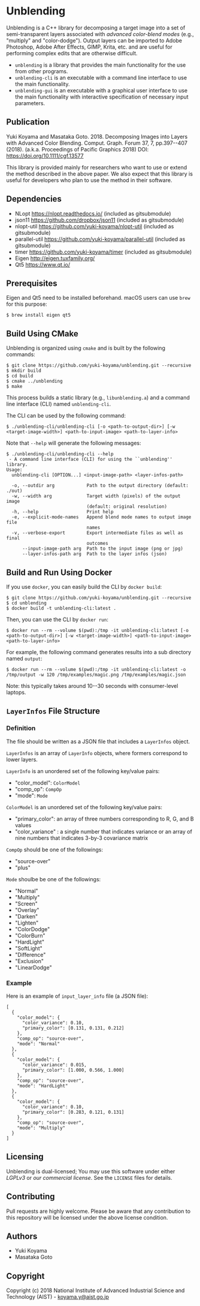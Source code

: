 # Unblending

Unblending is a C++ library for decomposing a target image into a set of semi-transparent layers associated with *advanced color-blend modes* (e.g., "multiply" and "color-dodge"). Output layers can be imported to Adobe Photoshop, Adobe After Effects, GIMP, Krita, etc. and are useful for performing complex edits that are otherwise difficult.

- `unblending` is a library that provides the main functionality for the use from other programs.
- `unblending-cli` is an executable with a command line interface to use the main functionality.
- `unblending-gui` is an executable with a graphical user interface to use the main functionality with interactive specification of necessary input parameters.

## Publication

Yuki Koyama and Masataka Goto. 2018. Decomposing Images into Layers with Advanced Color Blending. Comput. Graph. Forum 37, 7, pp.397--407 (2018). (a.k.a. Proceedings of Pacific Graphics 2018) DOI: <https://doi.org/10.1111/cgf.13577>

This library is provided mainly for researchers who want to use or extend the method described in the above paper. We also expect that this library is useful for developers who plan to use the method in their software.

## Dependencies

- NLopt <https://nlopt.readthedocs.io/> (included as gitsubmodule)
- json11 <https://github.com/dropbox/json11> (included as gitsubmodule)
- nlopt-util <https://github.com/yuki-koyama/nlopt-util> (included as gitsubmodule)
- parallel-util <https://github.com/yuki-koyama/parallel-util> (included as gitsubmodule)
- timer <https://github.com/yuki-koyama/timer> (included as gitsubmodule)
- Eigen <http://eigen.tuxfamily.org/>
- Qt5 <https://www.qt.io/>

## Prerequisites

Eigen and Qt5 need to be installed beforehand. macOS users can use `brew` for this purpose: 
```
$ brew install eigen qt5
```

## Build Using CMake

Unblending is organized using `cmake` and is built by the following commands:
```
$ git clone https://github.com/yuki-koyama/unblending.git --recursive
$ mkdir build
$ cd build
$ cmake ../unblending
$ make
```
This process builds a static library (e.g., `libunblending.a`) and a command line interface (CLI) named `unblending-cli`.

The CLI can be used by the following command:
```
$ ./unblending-cli/unblending-cli [-o <path-to-output-dir>] [-w <target-image-width>] <path-to-input-image> <path-to-layer-info>
```

Note that `--help` will generate the following messages:
```
$ ./unblending-cli/unblending-cli --help
 - A command line interface (CLI) for using the ``unblending'' library.
Usage:
  unblending-cli [OPTION...] <input-image-path> <layer-infos-path>

  -o, --outdir arg            Path to the output directory (default: ./out)
  -w, --width arg             Target width (pixels) of the output image
                              (default: original resolution)
  -h, --help                  Print help
  -e, --explicit-mode-names   Append blend mode names to output image file
                              names
  -v, --verbose-export        Export intermediate files as well as final
                              outcomes
      --input-image-path arg  Path to the input image (png or jpg)
      --layer-infos-path arg  Path to the layer infos (json)
```

## Build and Run Using Docker

If you use `docker`, you can easily build the CLI by `docker build`:
```
$ git clone https://github.com/yuki-koyama/unblending.git --recursive
$ cd unblending
$ docker build -t unblending-cli:latest .
```

Then, you can use the CLI by `docker run`: 
```
$ docker run --rm --volume $(pwd):/tmp -it unblending-cli:latest [-o <path-to-output-dir>] [-w <target-image-width>] <path-to-input-image> <path-to-layer-info>
```

For example, the following command generates results into a sub directory named `output`:
```
$ docker run --rm --volume $(pwd):/tmp -it unblending-cli:latest -o /tmp/output -w 120 /tmp/examples/magic.png /tmp/examples/magic.json
```
Note: this typically takes around 10--30 seconds with consumer-level laptops.

## `LayerInfos` File Structure

### Definition

The file should be written as a JSON file that includes a `LayerInfos` object.

`LayerInfos` is an array of `LayerInfo` objects, where formers correspond to lower layers.

`LayerInfo` is an unordered set of the following key/value pairs:

- "color_model": `ColorModel`
- "comp_op": `CompOp`
- "mode": `Mode`

`ColorModel` is an unordered set of the following key/value pairs:

- "primary_color": an array of three numbers corresponding to R, G, and B values
- "color_variance" : a single number that indicates variance or an array of nine numbers that indicates 3-by-3 covariance matrix

`CompOp` should be one of the followings:

- "source-over"
- "plus"

`Mode` shoulbe be one of the followings:

- "Normal"
- "Multiply"
- "Screen"
- "Overlay"
- "Darken"
- "Lighten"
- "ColorDodge"
- "ColorBurn"
- "HardLight"
- "SoftLight"
- "Difference"
- "Exclusion"
- "LinearDodge"

### Example

Here is an example of `input_layer_info` file (a JSON file):
```
[
  {
    "color_model": {
      "color_variance": 0.10,
      "primary_color": [0.131, 0.131, 0.212]
    },
    "comp_op": "source-over",
    "mode": "Normal"
  },
  {
    "color_model": {
      "color_variance": 0.015,
      "primary_color": [1.000, 0.566, 1.000]
    },
    "comp_op": "source-over",
    "mode": "HardLight"
  },
  {
    "color_model": {
      "color_variance": 0.10,
      "primary_color": [0.283, 0.121, 0.131]
    },
    "comp_op": "source-over",
    "mode": "Multiply"
  }
]
```

## Licensing

Unblending is dual-licensed; You may use this software under either *LGPLv3* or *our commercial license*. See the `LICENSE` files for details.

## Contributing

Pull requests are highly welcome. Please be aware that any contribution to this repository will be licensed under the above license condition.

## Authors

- Yuki Koyama
- Masataka Goto

## Copyright

Copyright (c) 2018 National Institute of Advanced Industrial Science and Technology (AIST) - <koyama.y@aist.go.jp>
